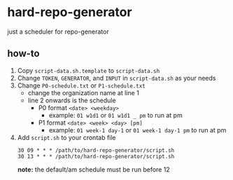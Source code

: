 # hard-repo-generator
just a scheduler for repo-generator 

## how-to
1. Copy `script-data.sh.template` to `script-data.sh`
2. Change `TOKEN`, `GENERATOR`, and `INPUT` in `script-data.sh` as your needs
3. Change `P0-schedule.txt` or `P1-schedule.txt`
	- change the organization name at line 1
	- line 2 onwards is the schedule
		- P0 format `<date> <weekday>`
			- example: `01 w1d1` or `01 w1d1 _ pm` to run at pm
		- P1 format `<date> <week> <day> [pm]`
			- example: `01 week-1 day-1` or `01 week-1 day-1 pm` to run at pm
4. Add `script.sh` to your crontab file
	```
	30 09 * * * /path/to/hard-repo-generator/script.sh
	30 13 * * * /path/to/hard-repo-generator/script.sh
	```
	**note:** the default/am schedule must be run before 12